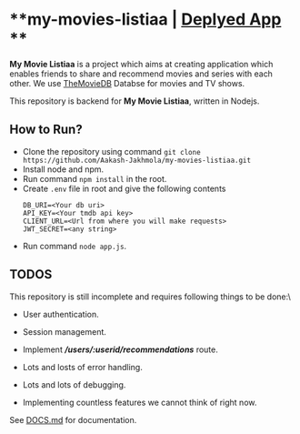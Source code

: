 # **my-movies-listiaa | [Deplyed App](https://my-movie-list-react.netlify.app) **

**My Movie Listiaa** is a project which aims at creating application which enables friends to share and recommend movies and series with each other.
We use [TheMovieDB](https://www.themoviedb.org) Databse for movies and TV shows.

This repository is backend for **My Movie Listiaa**, written in Nodejs.

## How to Run?

 - Clone the repository using command `git clone https://github.com/Aakash-Jakhmola/my-movies-listiaa.git`
 - Install node and npm.
 - Run command `npm install` in the root.
 - Create `.env` file in root and give the following contents
    ```
    DB_URI=<Your db uri>  
    API_KEY=<Your tmdb api key>  
    CLIENT_URL=<Url from where you will make requests>  
    JWT_SECRET=<any string>
     ``` 
 - Run command `node app.js`. 

## TODOS

This repository is still incomplete and requires following things to be done:\

- User authentication.

- Session management.

- Implement ***/users/:userid/recommendations*** route.

- Lots and losts of error handling.

- Lots and lots of debugging.

- Implementing countless features we cannot think of right now.

See [DOCS.md](DOCS.md) for documentation.
